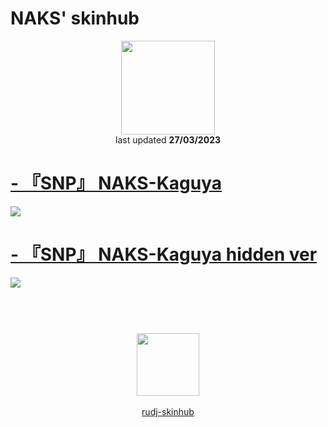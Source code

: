 # NAKS' skinhub
<p align="center">
<a href="https://osu.ppy.sh/users/8968500">
  <img src="https://a.ppy.sh/8968500"  
       width="150"
       height="150"></a>
<br>
last updated <b>27/03/2023</b>
</p>

# [- 『SNP』 NAKS-Kaguya](https://github.com/rudj-skinhub/woal/raw/tyfh/player/naks/-%20%E3%80%8ESNP%E3%80%8F%20NAKS-Kaguya.osk)
[![](https://i.imgur.com/ySflrsN.png)](https://github.com/rudj-skinhub/woal/raw/tyfh/player/naks/-%20%E3%80%8ESNP%E3%80%8F%20NAKS-Kaguya.osk)

# [- 『SNP』 NAKS-Kaguya hidden ver](https://github.com/rudj-skinhub/woal/raw/tyfh/player/naks/-%20%E3%80%8ESNP%E3%80%8F%20NAKS-Kaguya%20hidden%20ver.osk)
[![](https://i.imgur.com/xIMmSBO.png)](https://github.com/rudj-skinhub/woal/raw/tyfh/player/naks/-%20%E3%80%8ESNP%E3%80%8F%20NAKS-Kaguya%20hidden%20ver.osk)

#
<p align="center">
  <br></br>
  <a href="https://twitter.com/just_naks">
  <img src="https://i.imgur.com/PUQ5uWf.png" 
       width="100" 
       height="100"></a>
  <br></br>
  <a href="README.md">rudj-skinhub</a>
 </p>
